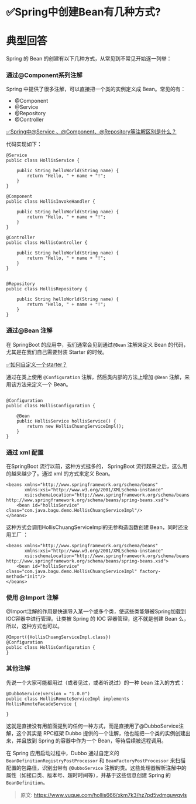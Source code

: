 # ✅Spring中创建Bean有几种方式?

# 典型回答


Spring 的 Bean 的创建有以下几种方式，从常见到不常见开始逐一列举：



### 通过@Component系列注解


Spring 中提供了很多注解，可以直接把一个类的实例定义成 Bean。常见的有：



+ @Component
+ @Service
+ @Repository
+ @Controller



[✅Spring中@Service 、@Component、@Repository等注解区别是什么？](https://www.yuque.com/hollis666/xkm7k3/twxw1ws403puq2zl)



代码实现如下：



```plain
@Service
public class HollisService {

    public String helloWorld(String name) {
        return "Hello, " + name + "!";
    }
}

@Component
public class HollisInvokeHandler {

    public String helloWorld(String name) {
        return "Hello, " + name + "!";
    }
}

@Controller
public class HollisController {

    public String helloWorld(String name) {
        return "Hello, " + name + "!";
    }
}


@Repository
public class HollisRepository {

    public String helloWorld(String name) {
        return "Hello, " + name + "!";
    }
}
```





### 通过@Bean 注解


在 SpringBoot 的应用中，我们通常会见到通过`@Bean` 注解来定义 Bean 的代码，尤其是在我们自己需要封装 Starter 的时候。



[✅如何自定义一个starter？](https://www.yuque.com/hollis666/xkm7k3/sn0vo662fz3r7aux)



通过在类上使用 `@Configuration` 注解，然后类内部的方法上增加 `@Bean` 注解，来用该方法来定义一个 Bean。



```plain

@Configuration
public class HollisConfiguration {

    @Bean
    public HollisService hollisService() {
        return new HollisChuangServiceImpl();
    }
}
```



### 通过 xml 配置


在SpringBoot 流行以前，这种方式挺多的， SpringBoot 流行起来之后，这么用的越来越少了。通过 xml 的方式来定义 Bean。



```plain
<beans xmlns="http://www.springframework.org/schema/beans"
       xmlns:xsi="http://www.w3.org/2001/XMLSchema-instance"
       xsi:schemaLocation="http://www.springframework.org/schema/beans http://www.springframework.org/schema/beans/spring-beans.xsd">
    <bean id="hollisService" class="com.java.bagu.demo.HollisChuangServiceImpl"/>
</beans>
```



这种方式会调用HollisChuangServiceImpl的无参构造函数创建 Bean，同时还没用工厂 ：



```plain
<beans xmlns="http://www.springframework.org/schema/beans"
       xmlns:xsi="http://www.w3.org/2001/XMLSchema-instance"
       xsi:schemaLocation="http://www.springframework.org/schema/beans http://www.springframework.org/schema/beans/spring-beans.xsd">
    <bean id="hollisService" class="com.java.bagu.demo.HollisChuangServiceImpl" factory-method="init"/>
</beans>
```



### 使用 @Import 注解


@Import注解的作用是快速导入某一个或多个类，使这些类能够被Spring加载到IOC容器中进行管理。让类被 Spring 的 IOC 容器管理，这不就是创建 Bean 么，所以，这种方式也可以。



```plain
@Import({HollisChuangServiceImpl.class})
@Configuration
public class HollisConfiguration {
}
```





### 其他注解


先说一个大家可能都用过（或者见过，或者听说过）的一种 bean 注入的方式：



```plain
@DubboService(version = "1.0.0")
public class HollisRemoteServiceImpl implements HollisRemoteFacadeService {

}
```



这就是直接没有用前面提到的任何一种方式，而是直接用了@DubboService注解，这个其实是 RPC框架 Dubbo 提供的一个注解，他也能把一个类的实例创建出来，并且放到 Spring 的容器中作为一个 Bean，等待后续被远程调用。



在 Spring 应用启动过程中，Dubbo 通过自定义的 `BeanDefinitionRegistryPostProcessor` 和 `BeanFactoryPostProcessor` 来扫描配置的包路径，识别出带有 `@DubboService` 注解的类。这些处理器解析注解中的属性（如接口类、版本号、超时时间等），并基于这些信息创建 Spring 的 `BeanDefinition`。



> 原文: <https://www.yuque.com/hollis666/xkm7k3/hz7pd5vdmguwqyls>